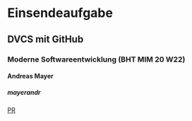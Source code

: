 # Einsendeaufgabe

## DVCS mit GitHub

### Moderne Softwareentwicklung (BHT MIM 20 W22)

#### Andreas Mayer

##### mayerandr

[PR](https://github.com/edlich/education/pull/404)
